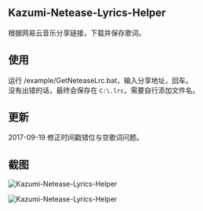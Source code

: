 ## Kazumi-Netease-Lyrics-Helper  
根据网易云音乐分享链接，下载并保存歌词。  
  
## 使用  
运行 /example/GetNeteaseLrc.bat，输入分享地址，回车。  
没有出错的话，最终会保存在 `C:\.lrc`，需要自行添加文件名。  

## 更新
2017-09-19 修正时间戳错位与空歌词问题。  

## 截图  
![Kazumi-Netease-Lyrics-Helper  ](https://raw.githubusercontent.com/yuki-ryoko/Kazumi-Netease-Lyrics-Helper/master/img/img_use_01.jpg)

![Kazumi-Netease-Lyrics-Helper  ](https://raw.githubusercontent.com/yuki-ryoko/Kazumi-Netease-Lyrics-Helper/master/img/img_use_02.jpg)